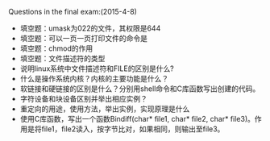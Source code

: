 Questions in the final exam:(2015-4-8)
- 填空题：umask为022的文件，其权限是644
- 填空题：可以一页一页打印文件的命令是
- 填空题：chmod的作用
- 填空题：文件描述符的类型
- 说明linux系统中文件描述符和FILE的区别是什么?
- 什么是操作系统内核？内核的主要功能是什么？
- 软链接和硬链接的区别是什么？分别用shell命令和C库函数写出创建的代码。
- 字符设备和块设备区别并举出相应实例？
- 重定向的用途，使用方法，举出实例，实现原理是什么
- 使用C库函数，写出一个函数Bindiff(char* file1, char* file2, char* file3)。作用是将file1，file2读入，按字节比对，如果相同，则输出至file3。
